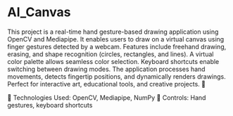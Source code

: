 # AI_Canvas
This project is a real-time hand gesture-based drawing application using OpenCV and Mediapipe. It enables users to draw on a virtual canvas using finger gestures detected by a webcam. Features include freehand drawing, erasing, and shape recognition (circles, rectangles, and lines). A virtual color palette allows seamless color selection. Keyboard shortcuts enable switching between drawing modes. The application processes hand movements, detects fingertip positions, and dynamically renders drawings. Perfect for interactive art, educational tools, and creative projects. 🚀

🔹 Technologies Used: OpenCV, Mediapipe, NumPy
🔹 Controls: Hand gestures, keyboard shortcuts
